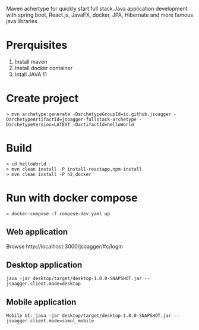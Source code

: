 
Maven achertype for  quickly start full stack Java application development with spring boot, React.js, JavaFX, docker, JPA, Hibernate and more famous java libraries.

# Prerquisites

1. Install maven
2. Install docker container
3. Intall JAVA 11


# Create project

```
> mvn archetype:generate -DarchetypeGroupId=io.github.jsoagger -DarchetypeArtifactId=jsoagger-fullstack-archetype -DarchetypeVersion=LATEST -DartifactId=helloWorld
 ```
 
# Build

```
> cd helloWorld
> mvn clean install -P install-reactapp,npm-install
> mvn clean install -P h2,docker
```


# Run with docker compose

```
> docker-compose -f compose-dev.yaml up
```

## Web application

Browse http://localhost:3000/jsoagger/#c/login


## Desktop application

```
java -jar desktop/target/desktop-1.0.0-SNAPSHOT.jar --jsoagger.client.mode=desktop
```


## Mobile application
```
Mobile UI: java -jar desktop/target/desktop-1.0.0-SNAPSHOT.jar --jsoagger.client.mode=simul_mobile
```

